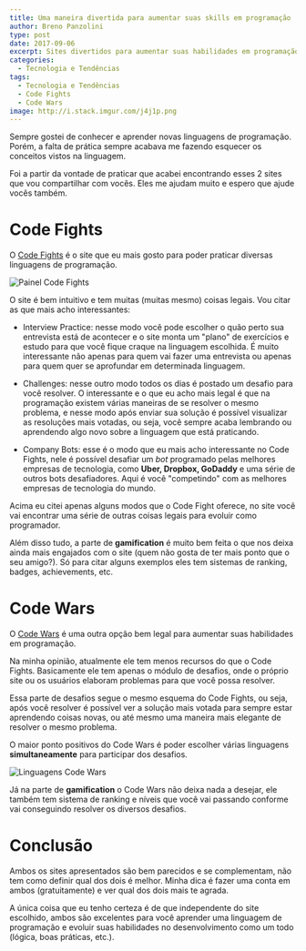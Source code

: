 ```yaml
---
title: Uma maneira divertida para aumentar suas skills em programação
author: Breno Panzolini
type: post
date: 2017-09-06
excerpt: Sites divertidos para aumentar suas habilidades em programação, ou aprender uma nova linguagem.
categories:
  - Tecnologia e Tendências
tags:
  - Tecnologia e Tendências
  - Code Fights
  - Code Wars
image: http://i.stack.imgur.com/j4j1p.png
---
```


Sempre gostei de conhecer e aprender novas linguagens de programação. Porém, a falta de prática sempre acabava me fazendo esquecer os conceitos vistos na linguagem.

Foi a partir da vontade de praticar que acabei encontrando esses 2 sites que vou compartilhar com vocês. Eles me ajudam muito e espero que ajude vocês também.

# Code Fights

O [Code Fights](https://codefights.com/) é o site que eu mais gosto para poder praticar diversas linguagens de programação. 

![Painel Code Fights](http://i.imgur.com/Uisu6V9.png)

O site é bem intuitivo e tem muitas (muitas mesmo) coisas legais. Vou citar as que mais acho interessantes:

- Interview Practice: nesse modo você pode escolher o quão perto sua entrevista está de acontecer e o site monta um "plano" de exercícios e estudo para que você fique craque na linguagem escolhida. É muito interessante não apenas para quem vai fazer uma entrevista ou apenas para quem quer se aprofundar em determinada linguagem.

- Challenges: nesse outro modo todos os dias é postado um desafio para você resolver. O interessante e o que eu acho mais legal é que na programação existem várias maneiras de se resolver o mesmo problema, e nesse modo após enviar sua solução é possível visualizar as resoluções mais votadas, ou seja, você sempre acaba lembrando ou aprendendo algo novo sobre a linguagem que está praticando.

- Company Bots: esse é o modo que eu mais acho interessante no Code Fights, nele é possível desafiar um *bot* programado pelas melhores empresas de tecnologia, como **Uber, Dropbox, GoDaddy** e uma série de outros bots desafiadores. Aqui é você "competindo" com as melhores empresas de tecnologia do mundo.

Acima eu citei apenas alguns modos que o Code Fight oferece, no site você vai encontrar uma série de outras coisas legais para evoluir como programador.

Além disso tudo, a parte de **gamification** é muito bem feita o que nos deixa ainda mais engajados com o site (quem não gosta de ter mais ponto que o seu amigo?). Só para citar alguns exemplos eles tem sistemas de ranking, badges, achievements, etc.

# Code Wars

O [Code Wars](https://www.codewars.com/) é uma outra opção bem legal para aumentar suas habilidades em programação.

Na minha opinião, atualmente ele tem menos recursos do que o Code Fights. Basicamente ele tem apenas o módulo de desafios, onde o próprio site ou os usuários elaboram problemas para que você possa resolver.

Essa parte de desafios segue o mesmo esquema do Code Fights, ou seja, após você resolver é possível ver a solução mais votada para sempre estar aprendendo coisas novas, ou até mesmo uma maneira mais elegante de resolver o mesmo problema.

O maior ponto positivos do Code Wars é poder escolher várias linguagens **simultaneamente** para participar dos desafios.

![Linguagens Code Wars](http://i.imgur.com/6zDRRor.png)

Já na parte de **gamification** o Code Wars não deixa nada a desejar, ele também tem sistema de ranking e níveis que você vai passando conforme vai conseguindo resolver os diversos desafios.

# Conclusão

Ambos os sites apresentados são bem parecidos e se complementam, não tem como definir qual dos dois é melhor. Minha dica é fazer uma conta em ambos (gratuitamente) e ver qual dos dois mais te agrada.

A única coisa que eu tenho certeza é de que independente do site escolhido, ambos são excelentes para você aprender uma linguagem de programação e evoluir suas habilidades no desenvolvimento como um todo (lógica, boas práticas, etc.).
